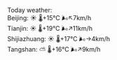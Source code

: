 Today weather:  
Beijing: ☀️   🌡️+15°C 🌬️↖7km/h  
Tianjin: ☀️   🌡️+19°C 🌬️↗11km/h  
Shijiazhuang: ☀️   🌡️+17°C 🌬️→4km/h  
Tangshan: ⛅️  🌡️+16°C 🌬️↗9km/h  
